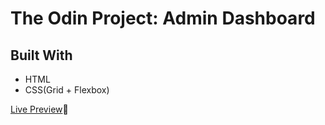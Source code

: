 # The Odin Project: Admin Dashboard

## Built With

- HTML
- CSS(Grid + Flexbox)

[Live Preview](https://just4fun150.github.io/admin-dashboard/)👀
